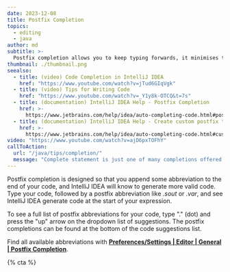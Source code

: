 ```yaml
---
date: 2023-12-08
title: Postfix Completion
topics:
  - editing
  - java
author: md
subtitle: >-
  Postfix completion allows you to keep typing forwards, it minimises the amount of time you spend moving the cursor around while you're coding.
thumbnail: ./thumbnail.png
seealso:
  - title: (video) Code Completion in IntelliJ IDEA
    href: "https://www.youtube.com/watch?v=jTud6GIqVgk"
  - title: (video) Tips for Writing Code
    href: "https://www.youtube.com/watch?v=_Y1y8k-OTCQ&t=7s"
  - title: (documentation) IntelliJ IDEA Help - Postfix Completion
    href: >-
      https://www.jetbrains.com/help/idea/auto-completing-code.html#postfix_completion
  - title: (documentation) IntelliJ IDEA Help - Create custom postfix templates
    href: >-
      https://www.jetbrains.com/help/idea/auto-completing-code.html#custom-postfix-templates
video: "https://www.youtube.com/watch?v=ajD6pxTOFhY"
callToAction:
  url: "/java/tips/completion/"
  message: "Complete statement is just one of many completions offered by IntelliJ IDEA!"
---
```


Postfix completion is designed so that you append some abbreviation to the end of your code, and IntelliJ IDEA will know to generate more valid code. Type your code, followed by a postfix abbreviation like _.sout_ or _.var_, and see IntelliJ IDEA generate code at the start of your expression.

To see a full list of postfix abbreviations for your code, type "." (dot) and press the "up" arrow on the dropdown list of suggestions. The postfix completions can be found at the bottom of the code suggestions list.

Find all available abbreviations with **[Preferences/Settings | Editor | General | Postfix Completion](https://www.jetbrains.com/help/idea/settings-postfix-completion.html)**.

{% cta %}

